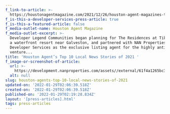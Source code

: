 ```yaml
---
f_link-to-article: >-
  https://houstonagentmagazine.com/2021/12/26/houston-agent-magazines-top-10-local-news-stories-of-2021/
f_is-this-a-developer-services-press-article: true
f_is-this-a-featured-article: false
f_media-outlet-name: Houston Agent Magazine
f_media-outlet-excerpt: >-
  Developer Legend Communities began planning for The Residences at Tiki Island,
  a waterfront resort near Galveston, and partnered with NAN Properties
  Developer Services as the exclusive listing agent for the highly anticipated
  venture...
title: 'Houston Agent’s Top 10 Local News Stories of 2021 '
f_image-or-screenshot-of-article:
  url: >-
    https://development.nanproperties.com/assets//external/61f4a1265bc38a4a119a0863_screen20shot202022-01-2120at209.54.00%20AM.png
  alt: null
slug: houston-agents-top-10-local-news-stories-of-2021
updated-on: '2022-01-29T02:06:39.518Z'
created-on: '2022-01-29T02:06:39.518Z'
published-on: '2022-01-29T02:19:28.834Z'
layout: '[press-articles].html'
tags: press-articles
---
```



